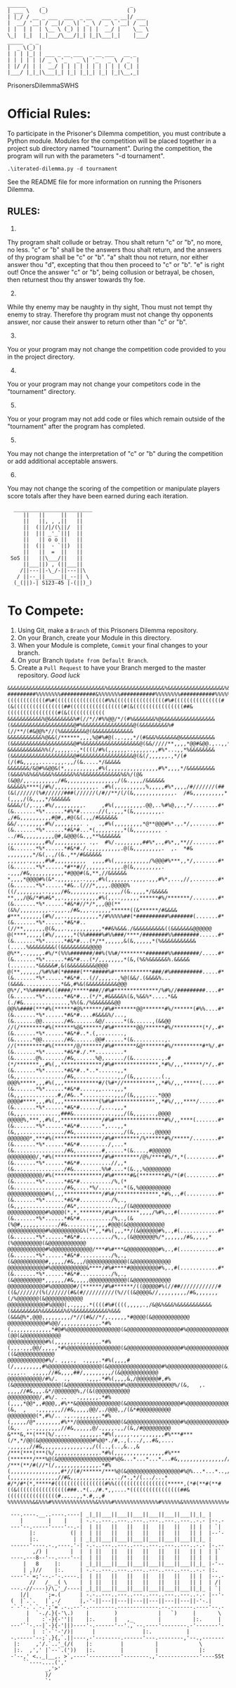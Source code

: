 ```
______     _                           _     
| ___ \   (_)                         ( )    
| |_/ / __ _ ___  ___  _ __   ___ _ __|/ ___
|  __/ '__| / __|/ _ \| '_ \ / _ \ '__| / __|
| |  | |  | \__ \ (_) | | | |  __/ |    \__ \
\_|  |_|  |_|___/\___/|_| |_|\___|_|    |___/
_____  _ _                                   
|  _ \(_) |                                  
| | | |_| | ___ _ __ ___  _ __ ___   __ _    
| | | | | |/ _ \ '_ ` _ \| '_ ` _ \ / _` |   
| |/ /| | |  __/ | | | | | | | | | | (_| |   
|___/ |_|_|\___|_| |_| |_|_| |_| |_|\__,_|   
```
PrisonersDilemmaSWHS
# Official Rules:

To participate in the Prisoner's Dilemma competition, you must contribute a Python module.  Modules for the competition will be placed together in a project sub directory named "tournament".  During the competition, the program will run with the parameters "-d tournament".  

```
.\iterated-dilemma.py -d tournament
```
See the README file for more information on running the Prisoners Dilemma.

## RULES:
1.
Thy program shalt collude or betray. Thou shalt return "c" or "b", no more, no less. "c" or "b" shall be the answers thou shalt return, and the answers of thy program shall be "c" or "b". "a" shalt thou not return, nor either answer thou "d", excepting that thou then proceed to "c" or "b". "e" is right out! Once the answer "c" or "b", being collusion or betrayal, be chosen, then returnest thou thy answer towards thy foe.

2.
While thy enemy may be naughty in thy sight, Thou must not tempt thy enemy to stray.  Therefore thy program must not change thy opponents answer, nor cause their answer to return other than "c" or "b".

3.
You or your program may not change the competition code provided to you in the project directory.

4.
You or your program may not change your competitors code in the "tournament" directory.

5.
You or your program may not add code or files which remain outside of the "tournament" after the program has completed.

5.
You may not change the interpretation of "c" or "b" during the competition or add additional acceptable answers.

6.
You may not change the scoring of the competition or manipulate players score totals after they have been earned during each iteration.

```
  _________________________
     ||   ||     ||   ||
     ||   ||, , ,||   ||
     ||  (||/|/(\||/  ||
     ||  ||| _'_`|||  ||
     ||   || o o ||   ||
     ||  (||  - `||)  ||
     ||   ||  =  ||   ||
 SoS ||   ||\___/||   ||
     ||___||) , (||___||
    /||---||-\_/-||---||\
   / ||--_||_____||_--|| \
  (_(||)-| S123-45 |-(||)_)
```

# To Compete:
1. Using Git, make a `Branch` of this Prisoners Dilemma repository.
2. On your Branch, create your Module in this directory.
3. When your Module is complete, `Commit` your final changes to your branch.
4. On your Branch `Update from Default Branch`.
5. Create a `Pull Request` to have your Branch merged to the master repository.
*Good luck*

```
&&&&&&&&&&&&&&&&&&&&&&&&&&&&&&&%&&&&&&&&&&&&&&&&&&%&&&&&&&&&&&&&&&&&&%&&&&&&&&&&&&&&&&&&%&&&&&&&&&&&&&&&&&&%&&&&&&&&&&&&&&&&&&%&&&&&&&&&&&&&&&&&&%&&&&&&&&&&&&&
#########%%%%%%%%###########&%%%%%%%###########%%%%%%%%###########%%%%%%%%###########%%%%%%%%############%%%%%%%###########%%%%%%%############%%%%%%%%#########
((((((((((((#%#((((((((((((((((#%%((((((((((((((((#%#(((((((((((((((#(&((((((((((((((((##(((((((((((((((((#(&((((((((((((((((##&((((((((((((((((#(&((((((((((((
&&&&&&&&&&&%@&&&&&&&&%#(//*//#%%@@/*/(#%&&&&&&&%@&&&&&&&&&&&&&&&&&(&&&&&&&&&&&&&&&&&&&&@#%&&&&&&&&&&&&&&&&@(&&&&&&&&&%#(//**/(#&@@%*//(%&&&&&&&&@(&&&&&&&&&&&&&
&&&&&&&&&&&%@&&(/******,,,,%@#%#@(.,.,,,*/(#&&&%&&&&&&@&&&&&&&&&&&(&&&&&&&&&&&&&&&&&&&&@#%&&&&&&&&&&&&&&&&&&@(&&/////**,,,,*@@#&@@.,..,,*//(&&&&@(&&&&&&&@&&&&&
&&&&&&&&&&&%%(/,,,,,..,*((((/#%(,,,,,,..,,,,,.,,#%*...,,*%&&&&&&&&(&&&&&&&&&&&&&&&&&&&&@#&&&&&&&&&&&&&&&&&@(&(/,,,,,,.,*/(#(/(#&,,,,,.....,,,.,,/(&.....*/&&&&&
&&&&&&&/&@#%&@@&(*,,,,,,,,,,,#%(,,,,,,,,,,,,,,,,#%*,,,,*/&&&&&&&&&(&&&&%&%&&%&&&%&&&&&&%&%&&&&&&&&&&&&%&%/(@&(&@@/,,.,,,,,,,,/#&,,,,,,,,,,,,,,,,/(&.,,,,/&&&&&&
&&&&&%****(/#%/,,,,,,,,,,,,,. .#%(,,,,,,,,,,%,,,,,#%*,,,,/#///////(##(&(//////(%#//////###(//////(/#//**/(/(&,,,,,,,,,,,,,.  /#&,,,,,,,,,,*(,,,,/(&,,,,*/&&&&&&
&&&&/(/,.,,.#%/,,,,,,,,,.     ,#%(,,,,,,,,,.@@,..%#%@,,.,*/........#*(&.......*%*......*#%*#......//(,.,,,*(&,,,,,,,,,.     ,/#&,,,,,,,,,,#@#,,#@(&(.,,/#&&&&&&
&&/.,.,,,,,.#%/,,,,,,,,. .   .,#%(,,,,,,,,,*@**@@@#%*.,.*/,........#*(&.......*%*......*#&*#...*(,,,,,.,,,*(&,,,,,,,,, .   ../#&,,,,,,,,,,@#,&@@@(&.,,**%&&&&&&
,,,,,,,,,,,,#%/,,,,,,,,,. .,.  #%/.,,,,,,,,##%*,.,#%*,,**//........#*(&.......*%*......*#&*#./.,,,,,,,,,,.@(&,,,,,,,,,.  ,.  *#& ,,,,,,,,*/&(,.,/(&.,**/#&&&&&&
,,,,,,.,,,,,#%#,,,,,,,,,,  ,,,,#%(,,,,,,,,,,,/%@@@#%***,,*/,.......#*(&.......*%*......*#**#//,,,,,,..,,,.@(&,,,,,,,,,.  .,,,/#&,,,,,,,,,,,*#@@@#(&,**,//&&&&&&
*,,,,*@@@@#%(&*.,,,,,,,..,,,,#%(,,,,,,,.,,,,.,,,#%*,...,//,........#*(&.......*%*......*#&..(///*,,,,.@@@@@%((/,,,,,,,,..,,,,/#&,,,,,,,,,..,,,,,/(&.,,,,*/&&&&&
**,,,/@&/*#%#&*,,.,,,,,.,,,,,#%(,,..,,,,,,******#%/*******/........#*(&.......*%*......*#&*#//*/*,,,@@(**(&%/,,,,,,,,,..,,,.,/#&,,,.,,,,,,******((&******/#&&&&
#***,,,,,,,(#%/,,..,,,,,,,,,,*/#%%%%%##(*##########%#######(.......#*(&.......*%*......*#&*#..(//**,,,,,,,@(&,,,.,,,,,,,,,,,*##&%&&&./&&&&&&&&&&((&&&&&&&@@@@@@
@(****,,,,,(#%/,,,,,,*(%%#####%#%%###/****/########%%########......#*(&.......*%*......*#&*#...(*/**,,,,,,&(&,,,,,,*(%&&&&&&&&&&&(.....%&&&&&&&&((&&&&&&&&&@@@@
@%**,.,,,,,.#%/*(%%%#######/##%(%%#/********#######%%########/.....#*(&.......*%*......*#&*#...(*/,,,,,,,,*(&,(%&%&&&&&&%.&&&&&(........*&&&&&#,&(&&&&&&&&&@@@@
@(**,,,,,,/%#%%#(*#####(***#####%#************###/#%##########.....#*(&.......*%*......*#&*#...(//,,,,..,%@(&&/.(&&&&%...(&&&&............*&&,#%&(&&&&&&&&&&@@@
@%*/,*%%#####%((####/*****###//#%#**************/%#%//#########....#*(&.......*%*......*#&*#...(*/*,#&&&&&%(&,%&&%*.....*&&(./#&..............,%%(&./%&&&&&&&@@
@@%%####(***#%(******#@%******/#%#*******@@*******#%/******(#%%....#*(&.......*%*......*#&*#....#&&&&%/...,(&.......@@......./#&.......&@/......*(&......,(&&@@
//(/********#%(******%@&******/#%#*******@@/******#%/*********(*/,.#*(&.......*%*......*#&*#..*.(,........,(&......*@@......./#&.......@@#......*(&..........,.
//(*********#%(******/@/******/#%#*******&@*******#%/*********#*%/.#*(&.......*%*......*#&*#./.**.........*(&.......@%......./#&,......%@,....../(&.........,.#
(*/*******,,#%(,,*************/#%#**************,*#%/,,,******/*/,.#*(&.......*%*......*#&*#..*..*......,,*(&,,............../#&,.............,,/(&,,,......(.,
@@@%*****,,,#%(,,,***********#/(%#*//**********,,*#%/,,,*****(.....#*(&.......*%*......*#&*#.....,,....,,,*(&,,,...........#,/#&..*..........,,,/(&,,,,....*@@@
@@@@#****,,,#%(,,,***********(%#%#*************,,*#%/,,,****/......#*(&.......*%*......*#&*#....../,...,,,*(&,,,...........,###&.............,,,/(&,,,,...,@@@@
@@@@@%,***,,#%(,,*************/#%#****************#%/,,****(.......#*(&.......*%*......*#&*#.......*,...,,*(&,,............../#&,..............,/(&,,....,@@@@@
@@@@@@@*,***#%(***************/#%#********/%******#%/*****/........#*(&.......*%*......*#&*#........./,...*(&................/#&,........#,.....*(&....,#@@@@@@
@@@@@@@@@/,*#%(***************/#%#********/@%/****#%/*,*(..........#*(&.......*%*......*#&*#..........//,,*(&................/#&.........%%#....*(&.,,%@@@@@@@@
@@@@@@@@@@@/#%(***************/#%#*****#&(********#%/*(#(..........#*(&.......*%*......*#&*#........../%,(*(&................/#&,....*%/........*(&,%@@@@@@@@@@
@@@@@@@@@@@@#%(,,,************/#%#/*************,*#%,.,#(..........#*(&.......*%*......*#&*#........../%,.,(&,,,............./#&*,............,,/(&@@@@@@@@@@@@
@@@@@@@@@@@@#%@@@@(*,*,*******/#%#********,,,,/%#%,.,#(............#*(&.......*%*......*#&*#........../%,.,(&(%@#,,,,,,....../#&........,,,,,#@@@(&@@@@@@@@@@@@
@@@@@@@@@@@@#%@@@@@@@@@&%(**,,*#%(,,,**/(&@@@@@@#%,.,#(............#*(&.......*%*......*#&*#........../%,.,(&@@@@@@@%/*,,,,,,/#&,,,,,*(%@@@@@@@@@(&@@@@@@@@@@@@
@@@@@@@@@@@@#%@@@@@@@@@@@@@/***#%#***&@@@@@@@@@@#%,.,#(............#*(&.......*%*......*#&*#........../%,.,(&@@@@@@@@@@#,,,,,/#&,,,/@@@@@@@@@@@@@(&@@@@@@@@@@@@
@@@@@@@@@@@@#%@@@@@@@@@@@&****/#%#****#@@@@@@@@@#%,.,#(............#*(&.......*%*......*#&*#........../%,.,(&@@@@@@@@@*,,,,,,/#&,,,,,@@@@@@@@@@@@(&@@@@@@@@@@@@
@@@@@@@@@@@@#%@@@@@@@#/(******/#%#******/((@@@@@#%(//##////////////#((&///////(%(//////(#&(#//////////(%//((&@@@@&//,,,,,,,,,/#&,,,,,,,(/%@@@@@@@(&@@@@@@@@@@@@
@@@@@@@@@@@@#%@@@@(,.,,,,.*((((#%#((((,,,,,.,/&@&%&&&%&&&&&&&&&&&(&&&&&&&&&%&&&&&&&%&%&&&&&&&&&&&%&&&(&&&@%*,@@@,,,,,,,,,/*//(#&//*/,.,,,,,*#@@@@(&@@@@@@@@@@@@
@@@@@@@@@@@@#%@@/,,,,,,,,,,,,.*#%(,,,,,,,,,,,,,*#@#%@@@@@@@@@@@@@@@@@(&@@@@@@@@@@@@@@@@@#%@@@@@@@@@@@@@@@@@(&@(,,,,,,,,,,,,,//#&,,,,,,,,,,,,,*(@@(&@@@@@@@@@@@@
@@@@@@@@@@@@#%(,,,,,,,.,,,,,,.*#%(,,,.,,,@@/,,,,,*#%@@@@@@@@@@@@@@@@@(&@@@@@@@@@@@@@@@@@#%@@@@@@@@@@@@@@@@@(&*,,,,,,,,,,,,,,//#&,,,,,,,&@&,,,,,*((&@@@@@@@@@@@@
@@@@@@@@@@@@#%/. ,,,.,  .,,,,.*#%(,,,,#(/,,,,,,,,,#%@@@@@@@@@@@@@@@@@(&@@@@@@@@@@@@@@@@@#%@@@@@@@@@@@@@@@@@(&, .,,,..  ,,,,,//#&,,,,##/,,,,,,,,,/(&@@@@@@@@@@@@
@@@@@@@@@@@/#%/.  .,     .,,,.*#%(,,,,&,/@@@@@@@#,#%(&@@@@@@@@@@@@@@@(&@@@@@@@@@@@@@@@@@#%@@@@@@@@@@@@@@@%/(&,   ,.     ,,,,//#&,,,.&*/@@@@@@@%,/(&(@@@@@@@@@@@
@@@@@@@@@@/,#%/. ..   .,,,,,,.*#%(,,,,*@@*,,#@@@,,#%**&@@@@@@@@@@@@@@(&@@@@@@@@@@@@@@@@@#%@@@@@@@@@@@@@@%**(&,  ,   .,,,,,,,//#&,,,,,@@/,./@@@,,/(&*#@@@@@@@@@@
@@@@@@@@@(*,#%/.. .,..,,,,,,,.*#%(,,,,,/@*,,,,,,,,#%**/@@@@@@@@@@@@@@(&@@@@@@@@@@@@@@@@@#%@@@@@@@@@@@@@#***(&,.  ,..,,,,,,,,//#&,,,,,,@/.,,,,.,,/(&,/#@@@@@@@@@
&***&,**(***(%/.,...   ,,,,,,.*#%(,,,,,.,,.,,,,,,,#%***#***(/*,*/@@(&@@@@@@@@@@@@@@@@@#%@@*./#,.,(.../,..#&,....   .,,,,,,//#&,,,,,,,,,,,,,.,,/((..,(..,&..,&
/***(***(***(%/,,,,,,,,,,,,,,.*#%(,,,,,,,,,,,,,,,,#%***(*******/***%@(&@@@@@@@@@@@@@@@@@#%@&...*...*...*...#&,,,,,,,,,,,,,,,//#&,,,,,,,,,,,,.,,,/((...*.../...*
/***(**/#(//*(/,,,,,,,,,,,,,,.*#%(,,,,,,,,,,,,,,,,#*//(#/******/***%@(&@@@@@@@@@@@@@@@@@#%@%...*...*..,/*,..(,,,,,,,,,,,,,,,//#&,,,,,,,,,,,,,,../*.,*/(.../...*
#/*/#*(*,*****#((((((((((((((((#%%(((((((((((((((((*****,(*#(**#(**#((&((((((((((((((((###..*(../#.*,,....*((((((((((((((((##&((((((((((((((((#.....,,*.#,.,#
%%%%%%%%&&%%%#%%%%%%%%%%%%%%&%%%%#%%%%%%%%%%%%%%#%%%%%%&%%%%%%%%%%%%%%#%%%%%%%%%%%%%%%%%%%%%%%%%%%%%%%%&%%%%%%%&%%%%%%%%%%%%%#%%%#&%%%%%%%%%%%%%%%%%%&%%%%%%%%%
```

```
 ---.----.__..----.----| _|_||___||___||___||___||___||___||_|_ |
    |        |    |    | -.-..---..---..---..---..---..---..-.- |--.-
 ---'--.-----'----'--.-|  | ||   ||   ||   ||   ||   ||   || |  | `|
       |:           (| |  | ||   ||   ||   ||   ||   ||   || |  |--'-
       |:.           | | _|_||___||___||___||___||___||___||_|_ |
 ------'----.-.,----.'-| -.-..---..---..---..---..---..---..-.- |-.--
        ,/) |       |  |  | ||   ||   ||   ||   ||   ||   || |  | |`
 ----.---8--'--.----'--|  | ||   ||   ||   ||   ||   ||   || |  | |
     |   8     |:      | _|_||___||___||___||___||___||___||_|_ |-'--
     | ,)//    |:.     | -.-..---..---..---..---..---..---..-.- |:.
 ----'-`=;'--.-'-.----.|  | ||   ||   ||   ||   ||   ||   || |  |--.-
       //   /_ _( \    |  | ||   ||   ||   ||   ||   ||   || |  | /|
 ---.-//----)/\,'_/----| _|_||___||___||___||___||___||___||_|_ | `|
    |/|     `;=.(      | -.-..---..---..---..---..---..---..-.- |--'-
 (  |`.`.   |`,-/      |,-'-||---||---||---||---||---||---||-'-.|
 -`-'-.`.`-.';'=`.-..--'-.--------.-------------.--.-------.----'--.-
      |  `-./.}{-'\.)    |        )             |   `)     |       \
      |    :`-}{-''||    |:.      |   ,_        |          |:.     |
 ---'`'-.--|`-}{-'||)----'-.------'--'.,`--.----'--------.-'-------'-
        |  :`-`'-'/)|      |               |:.           |
 -.-----'--;`.}{,`.||----,-'--------.------'---.--------,'--.,-------
  |:     ,'/.`..'_(/(    |:         |          |             \
  |:.  ,',' |`--`.('))   |:.        |          |             |:
 -'--,' <.._|__,. >`,----'----------'--------.,'-------------'----SSt
     ``----....(','
            _,'>'
            )/
            `'
```
